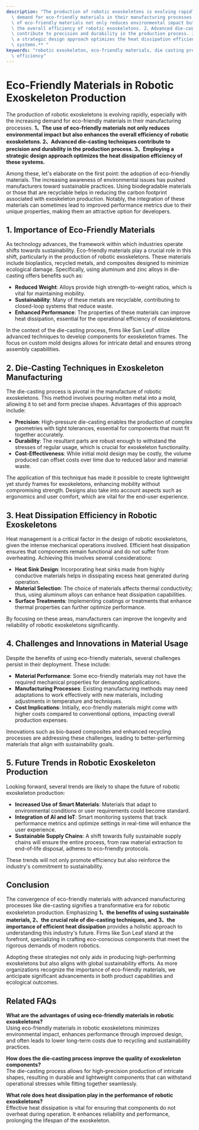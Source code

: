 ```yaml
---
description: "The production of robotic exoskeletons is evolving rapidly, especially with the increasing\
  \ demand for eco-friendly materials in their manufacturing processes. **1、The use\
  \ of eco-friendly materials not only reduces environmental impact but also enhances\
  \ the overall efficiency of robotic exoskeletons. 2、Advanced die-casting techniques\
  \ contribute to precision and durability in the production process. 3、Employing\
  \ a strategic design approach optimizes the heat dissipation efficiency of these\
  \ systems.** "
keywords: "robotic exoskeleton, eco-friendly materials, die casting process, heat dissipation\
  \ efficiency"
---
```

# Eco-Friendly Materials in Robotic Exoskeleton Production

The production of robotic exoskeletons is evolving rapidly, especially with the increasing demand for eco-friendly materials in their manufacturing processes. **1、The use of eco-friendly materials not only reduces environmental impact but also enhances the overall efficiency of robotic exoskeletons. 2、Advanced die-casting techniques contribute to precision and durability in the production process. 3、Employing a strategic design approach optimizes the heat dissipation efficiency of these systems.** 

Among these, let's elaborate on the first point: the adoption of eco-friendly materials. The increasing awareness of environmental issues has pushed manufacturers toward sustainable practices. Using biodegradable materials or those that are recyclable helps in reducing the carbon footprint associated with exoskeleton production. Notably, the integration of these materials can sometimes lead to improved performance metrics due to their unique properties, making them an attractive option for developers.

## **1. Importance of Eco-Friendly Materials**

As technology advances, the framework within which industries operate shifts towards sustainability. Eco-friendly materials play a crucial role in this shift, particularly in the production of robotic exoskeletons. These materials include bioplastics, recycled metals, and composites designed to minimize ecological damage. Specifically, using aluminum and zinc alloys in die-casting offers benefits such as:

- **Reduced Weight**: Alloys provide high strength-to-weight ratios, which is vital for maintaining mobility.
- **Sustainability**: Many of these metals are recyclable, contributing to closed-loop systems that reduce waste.
- **Enhanced Performance**: The properties of these materials can improve heat dissipation, essential for the operational efficiency of exoskeletons.

In the context of the die-casting process, firms like Sun Leaf utilize advanced techniques to develop components for exoskeleton frames. The focus on custom mold designs allows for intricate detail and ensures strong assembly capabilities.

## **2. Die-Casting Techniques in Exoskeleton Manufacturing**

The die-casting process is pivotal in the manufacture of robotic exoskeletons. This method involves pouring molten metal into a mold, allowing it to set and form precise shapes. Advantages of this approach include:

- **Precision**: High-pressure die-casting enables the production of complex geometries with tight tolerances, essential for components that must fit together accurately.
- **Durability**: The resultant parts are robust enough to withstand the stresses of regular usage, which is crucial for exoskeleton functionality.
- **Cost-Effectiveness**: While initial mold design may be costly, the volume produced can offset costs over time due to reduced labor and material waste.

The application of this technique has made it possible to create lightweight yet sturdy frames for exoskeletons, enhancing mobility without compromising strength. Designs also take into account aspects such as ergonomics and user comfort, which are vital for the end-user experience.

## **3. Heat Dissipation Efficiency in Robotic Exoskeletons**

Heat management is a critical factor in the design of robotic exoskeletons, given the intense mechanical operations involved. Efficient heat dissipation ensures that components remain functional and do not suffer from overheating. Achieving this involves several considerations:

- **Heat Sink Design**: Incorporating heat sinks made from highly conductive materials helps in dissipating excess heat generated during operation.
- **Material Selection**: The choice of materials affects thermal conductivity; thus, using aluminum alloys can enhance heat dissipation capabilities.
- **Surface Treatments**: Implementing coatings or treatments that enhance thermal properties can further optimize performance.

By focusing on these areas, manufacturers can improve the longevity and reliability of robotic exoskeletons significantly. 

## **4. Challenges and Innovations in Material Usage**

Despite the benefits of using eco-friendly materials, several challenges persist in their deployment. These include:

- **Material Performance**: Some eco-friendly materials may not have the required mechanical properties for demanding applications.
- **Manufacturing Processes**: Existing manufacturing methods may need adaptations to work effectively with new materials, including adjustments in temperature and techniques.
- **Cost Implications**: Initially, eco-friendly materials might come with higher costs compared to conventional options, impacting overall production expenses.

Innovations such as bio-based composites and enhanced recycling processes are addressing these challenges, leading to better-performing materials that align with sustainability goals. 

## **5. Future Trends in Robotic Exoskeleton Production**

Looking forward, several trends are likely to shape the future of robotic exoskeleton production:

- **Increased Use of Smart Materials**: Materials that adapt to environmental conditions or user requirements could become standard.
- **Integration of AI and IoT**: Smart monitoring systems that track performance metrics and optimize settings in real-time will enhance the user experience.
- **Sustainable Supply Chains**: A shift towards fully sustainable supply chains will ensure the entire process, from raw material extraction to end-of-life disposal, adheres to eco-friendly protocols.

These trends will not only promote efficiency but also reinforce the industry's commitment to sustainability.

## Conclusion

The convergence of eco-friendly materials with advanced manufacturing processes like die-casting signifies a transformative era for robotic exoskeleton production. Emphasizing **1、the benefits of using sustainable materials, 2、the crucial role of die-casting techniques, and 3、the importance of efficient heat dissipation** provides a holistic approach to understanding this industry's future. Firms like Sun Leaf stand at the forefront, specializing in crafting eco-conscious components that meet the rigorous demands of modern robotics.

Adopting these strategies not only aids in producing high-performing exoskeletons but also aligns with global sustainability efforts. As more organizations recognize the importance of eco-friendly materials, we anticipate significant advancements in both product capabilities and ecological outcomes.

## Related FAQs

**What are the advantages of using eco-friendly materials in robotic exoskeletons?**  
Using eco-friendly materials in robotic exoskeletons minimizes environmental impact, enhances performance through improved design, and often leads to lower long-term costs due to recycling and sustainability practices.

**How does the die-casting process improve the quality of exoskeleton components?**  
The die-casting process allows for high-precision production of intricate shapes, resulting in durable and lightweight components that can withstand operational stresses while fitting together seamlessly.

**What role does heat dissipation play in the performance of robotic exoskeletons?**  
Effective heat dissipation is vital for ensuring that components do not overheat during operation. It enhances reliability and performance, prolonging the lifespan of the exoskeleton.
